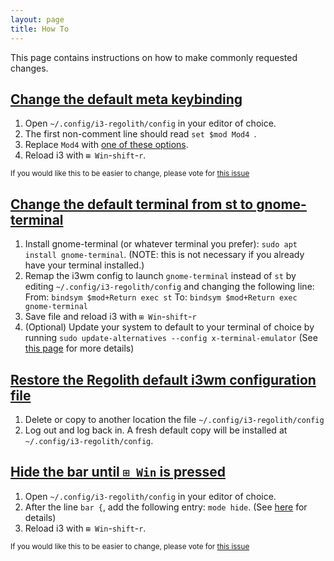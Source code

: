 ```yaml
---
layout: page
title: How To
---
```


This page contains instructions on how to make commonly requested changes.

## [Change the default meta keybinding](#key-binding)
1. Open `~/.config/i3-regolith/config` in your editor of choice.
2. The first non-comment line should read `set $mod Mod4
`.
3. Replace `Mod4` with [one of these options](https://i3wm.org/docs/userguide.html#keybindings).
4. Reload i3 with `⊞ Win`-`shift`-`r`.

<sub>If you would like this to be easier to change, please vote for [this issue](https://github.com/regolith-linux/regolith-desktop/issues/16)</sub>

## [Change the default terminal from st to gnome-terminal](#default-term)

1. Install gnome-terminal (or whatever terminal you prefer): `sudo apt install gnome-terminal`. (NOTE: this is not necessary if you already have your terminal installed.)
2. Remap the i3wm config to launch `gnome-terminal` instead of `st` by editing `~/.config/i3-regolith/config` and changing the following line:
From: `bindsym $mod+Return exec st`
To: `bindsym $mod+Return exec gnome-terminal`
3. Save file and reload i3 with `⊞ Win`-`shift`-`r`
4. (Optional) Update your system to default to your terminal of choice by running `sudo update-alternatives --config x-terminal-emulator` (See [this page](https://askubuntu.com/questions/578293/is-it-possible-to-remove-the-default-terminal-and-replace-it-with-some-other-ter) for more details)

## [Restore the Regolith default i3wm configuration file](#default-i3-config)
1. Delete or copy to another location the file `~/.config/i3-regolith/config`
2. Log out and log back in.  A fresh default copy will be installed at `~/.config/i3-regolith/config`.

## [Hide the bar until `⊞ Win` is pressed](#hide-bar)

1. Open `~/.config/i3-regolith/config` in your editor of choice.
2. After the line `bar {`, add the following entry: `mode hide`. (See [here](https://i3wm.org/docs/userguide.html#_configuring_i3bar) for details)
3. Reload i3 with `⊞ Win`-`shift`-`r`.

<sub>If you would like this to be easier to change, please vote for [this issue](https://github.com/regolith-linux/regolith-desktop/issues/16)</sub>

